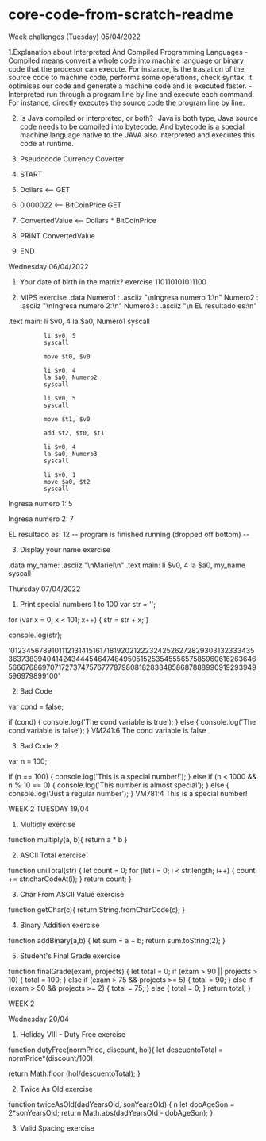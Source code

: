 # core-code-from-scratch-readme
Week challenges (Tuesday) 05/04/2022

 1.Explanation about Interpreted And Compiled Programming Languages 
-Compiled means convert a whole code into machine language or binary code that the procesor can execute. For instance, is the traslation of the source code to machine code, performs some operations, check syntax, it optimises our code and generate a machine code and is executed faster.
-Interpreted run through a program line by line and execute each command. For instance, directly executes the source code the program line by line.

2. Is Java compiled or interpreted, or both?
-Java is both type, Java source code needs to be compiled into bytecode. And bytecode is a special machine language native to the JAVA also interpreted and executes this code at runtime.

3. Pseudocode Currency Coverter 
  1. START
  2. Dollars  <-- GET
  3. 0.000022  <-- BitCoinPrice GET
  4. ConvertedValue <-- Dollars * BitCoinPrice
  5. PRINT  ConvertedValue
  6. END
  
 
Wednesday 06/04/2022

1. Your date of birth in the matrix? exercise    110110101011100

2. MIPS exercise 
  .data
        Numero1 : .asciiz "\nIngresa numero 1:\n"
        Numero2 : .asciiz "\nIngresa numero 2:\n"
        Numero3 : .asciiz "\n EL resultado es:\n"
        
  .text
        main:
              li $v0, 4
              la $a0, Numero1
              syscall
              
              li $v0, 5
              syscall
              
              move $t0, $v0
              
              li $v0, 4
              la $a0, Numero2
              syscall
              
              li $v0, 5
              syscall
              
              move $t1, $v0
              
              add $t2, $t0, $t1
              
              li $v0, 4
              la $a0, Numero3
              syscall
               
              li $v0, 1
              move $a0, $t2
              syscall
              
  
Ingresa numero 1:
5

Ingresa numero 2:
7

 EL resultado es:
12
-- program is finished running (dropped off bottom) --


3. Display your name exercise

.data
	      my_name: .asciiz "\nMariel\n"
  .text
	      main:
              li $v0, 4
              la $a0, my_name
              syscall
	      
Thursday 07/04/2022	 
1. Print special numbers 1 to 100
var str = '';

for (var x = 0; x < 101; x++) {
  str = str + x;
}

console.log(str);

'0123456789101112131415161718192021222324252627282930313233343536373839404142434445464748495051525354555657585960616263646566676869707172737475767778798081828384858687888990919293949596979899100'

2. Bad Code 

var cond = false;

if (cond) {
  console.log('The cond variable is true');
} else {
  console.log('The cond variable is false');
}
VM241:6 The cond variable is false

3. Bad Code 2

var n = 100;

if (n == 100) {
  console.log('This is a special number!');
}
else if (n < 1000 && n % 10 == 0) {
  console.log('This number is almost special');
}
else {
  console.log('Just a regular number');
}
VM781:4 This is a special number!



WEEK 2
TUESDAY 19/04
1. Multiply exercise


function multiply(a, b){
  return a * b
}

2. ASCII Total exercise

function uniTotal(str) {
  let count = 0;
  for (let i = 0; i < str.length; i++) {
    count += str.charCodeAt(i);
  }
  return count;
}



3. Char From ASCII Value exercise

function getChar(c){
return String.fromCharCode(c);
}


4. Binary Addition exercise

function addBinary(a,b) {
let sum = a + b;
  return sum.toString(2);
}


5. Student's Final Grade exercise

function finalGrade(exam, projects) {
  let total = 0;
  if (exam > 90 || projects > 10) {
  total = 100;
} else if (exam > 75 && projects >= 5) {
  total = 90;
} else if (exam > 50 && projects >= 2) {
  total = 75;
} else {
  total = 0;
}
  return total;
}

WEEK 2 

Wednesday 20/04

1. Holiday VIII - Duty Free exercise

function dutyFree(normPrice, discount, hol){
let descuentoTotal = normPrice*(discount/100);
 
  return Math.floor (hol/descuentoTotal);
}

2. Twice As Old exercise

function twiceAsOld(dadYearsOld, sonYearsOld) { n
  let dobAgeSon = 2*sonYearsOld;
  return Math.abs(dadYearsOld - dobAgeSon);
}

3. Valid Spacing exercise


